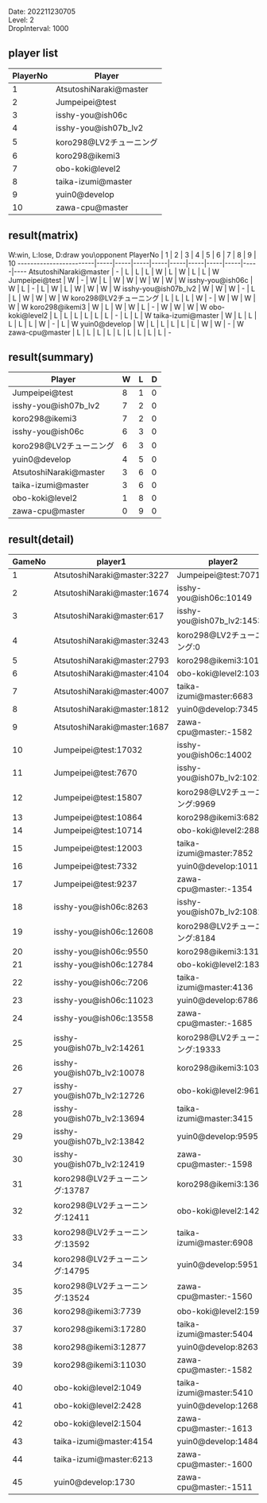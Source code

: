 Date: 202211230705  
Level: 2  
DropInterval: 1000  
## player list
PlayerNo  |  Player
----------|------------------------
1         |  AtsutoshiNaraki@master
2         |  Jumpeipei@test
3         |  isshy-you@ish06c
4         |  isshy-you@ish07b_lv2
5         |  koro298@LV2チューニング
6         |  koro298@ikemi3
7         |  obo-koki@level2
8         |  taika-izumi@master
9         |  yuin0@develop
10        |  zawa-cpu@master
## result(matrix)
W:win, L:lose, D:draw
you\opponent PlayerNo   |  1  |  2  |  3  |  4  |  5  |  6  |  7  |  8  |  9  |  10
------------------------|-----|-----|-----|-----|-----|-----|-----|-----|-----|----
AtsutoshiNaraki@master  |  -  |  L  |  L  |  L  |  W  |  L  |  W  |  L  |  L  |  W
Jumpeipei@test          |  W  |  -  |  W  |  L  |  W  |  W  |  W  |  W  |  W  |  W
isshy-you@ish06c        |  W  |  L  |  -  |  L  |  W  |  L  |  W  |  W  |  W  |  W
isshy-you@ish07b_lv2    |  W  |  W  |  W  |  -  |  L  |  L  |  W  |  W  |  W  |  W
koro298@LV2チューニング       |  L  |  L  |  L  |  W  |  -  |  W  |  W  |  W  |  W  |  W
koro298@ikemi3          |  W  |  L  |  W  |  W  |  L  |  -  |  W  |  W  |  W  |  W
obo-koki@level2         |  L  |  L  |  L  |  L  |  L  |  L  |  -  |  L  |  L  |  W
taika-izumi@master      |  W  |  L  |  L  |  L  |  L  |  L  |  W  |  -  |  L  |  W
yuin0@develop           |  W  |  L  |  L  |  L  |  L  |  L  |  W  |  W  |  -  |  W
zawa-cpu@master         |  L  |  L  |  L  |  L  |  L  |  L  |  L  |  L  |  L  |  -
## result(summary)
Player                  |  W  |  L  |  D
------------------------|-----|-----|---
Jumpeipei@test          |  8  |  1  |  0
isshy-you@ish07b_lv2    |  7  |  2  |  0
koro298@ikemi3          |  7  |  2  |  0
isshy-you@ish06c        |  6  |  3  |  0
koro298@LV2チューニング       |  6  |  3  |  0
yuin0@develop           |  4  |  5  |  0
AtsutoshiNaraki@master  |  3  |  6  |  0
taika-izumi@master      |  3  |  6  |  0
obo-koki@level2         |  1  |  8  |  0
zawa-cpu@master         |  0  |  9  |  0
## result(detail)
GameNo  |  player1                      |  player2
--------|-------------------------------|----------------------------
1       |  AtsutoshiNaraki@master:3227  |  Jumpeipei@test:7071
2       |  AtsutoshiNaraki@master:1674  |  isshy-you@ish06c:10149
3       |  AtsutoshiNaraki@master:617   |  isshy-you@ish07b_lv2:14534
4       |  AtsutoshiNaraki@master:3243  |  koro298@LV2チューニング:0
5       |  AtsutoshiNaraki@master:2793  |  koro298@ikemi3:10181
6       |  AtsutoshiNaraki@master:4104  |  obo-koki@level2:1037
7       |  AtsutoshiNaraki@master:4007  |  taika-izumi@master:6683
8       |  AtsutoshiNaraki@master:1812  |  yuin0@develop:7345
9       |  AtsutoshiNaraki@master:1687  |  zawa-cpu@master:-1582
10      |  Jumpeipei@test:17032         |  isshy-you@ish06c:14002
11      |  Jumpeipei@test:7670          |  isshy-you@ish07b_lv2:10218
12      |  Jumpeipei@test:15807         |  koro298@LV2チューニング:9969
13      |  Jumpeipei@test:10864         |  koro298@ikemi3:6822
14      |  Jumpeipei@test:10714         |  obo-koki@level2:2882
15      |  Jumpeipei@test:12003         |  taika-izumi@master:7852
16      |  Jumpeipei@test:7332          |  yuin0@develop:1011
17      |  Jumpeipei@test:9237          |  zawa-cpu@master:-1354
18      |  isshy-you@ish06c:8263        |  isshy-you@ish07b_lv2:10815
19      |  isshy-you@ish06c:12608       |  koro298@LV2チューニング:8184
20      |  isshy-you@ish06c:9550        |  koro298@ikemi3:13180
21      |  isshy-you@ish06c:12784       |  obo-koki@level2:1831
22      |  isshy-you@ish06c:7206        |  taika-izumi@master:4136
23      |  isshy-you@ish06c:11023       |  yuin0@develop:6786
24      |  isshy-you@ish06c:13558       |  zawa-cpu@master:-1685
25      |  isshy-you@ish07b_lv2:14261   |  koro298@LV2チューニング:19333
26      |  isshy-you@ish07b_lv2:10078   |  koro298@ikemi3:10318
27      |  isshy-you@ish07b_lv2:12726   |  obo-koki@level2:961
28      |  isshy-you@ish07b_lv2:13694   |  taika-izumi@master:3415
29      |  isshy-you@ish07b_lv2:13842   |  yuin0@develop:9595
30      |  isshy-you@ish07b_lv2:12419   |  zawa-cpu@master:-1598
31      |  koro298@LV2チューニング:13787      |  koro298@ikemi3:13623
32      |  koro298@LV2チューニング:12411      |  obo-koki@level2:1425
33      |  koro298@LV2チューニング:13592      |  taika-izumi@master:6908
34      |  koro298@LV2チューニング:14795      |  yuin0@develop:5951
35      |  koro298@LV2チューニング:13524      |  zawa-cpu@master:-1560
36      |  koro298@ikemi3:7739          |  obo-koki@level2:1595
37      |  koro298@ikemi3:17280         |  taika-izumi@master:5404
38      |  koro298@ikemi3:12877         |  yuin0@develop:8263
39      |  koro298@ikemi3:11030         |  zawa-cpu@master:-1582
40      |  obo-koki@level2:1049         |  taika-izumi@master:5410
41      |  obo-koki@level2:2428         |  yuin0@develop:12681
42      |  obo-koki@level2:1504         |  zawa-cpu@master:-1613
43      |  taika-izumi@master:4154      |  yuin0@develop:14845
44      |  taika-izumi@master:6213      |  zawa-cpu@master:-1600
45      |  yuin0@develop:1730           |  zawa-cpu@master:-1511
